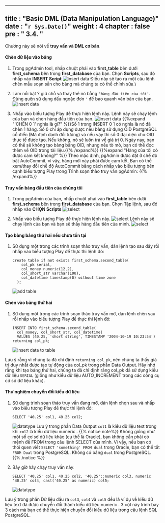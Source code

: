  ---
title : "Basic DML (Data Manipulation Language)"
date :  "`r Sys.Date()`" 
weight : 4 
chapter : false
pre : " <b> 3.4. </b> "
---

 Chương này sẽ nói về **truy vấn và DML cơ bản**.
 

#### Chèn dữ liệu vào bảng
 1. Trong pgAdmin tool, nhấp chuột phải vào **first_table** bên dưới **first_schema** bên trong **first_database** của bạn. Chọn **Scripts**, sau đó nhấp vào **INSERT Script**
 ![insert data](/images/2/2-4/16.png)
 Điều này sẽ tạo ra một câu lệnh chèn mẫu soạn sẵn cho bảng mà chúng ta có thể chỉnh sửa.\

 2. Làm nổi bật ? giữ chỗ và thay thế nó bằng `'hàng đầu tiên của tôi'`. Đừng quên sử dụng dấu ngoặc đơn `'` để bao quanh văn bản của bạn.
 ![insert data](/images/2/2-4/17.png)

 
 3. Nhấp vào biểu tượng Play để thực hiện lệnh này.
 Lệnh này sẽ chạy lệnh của bạn và chèn hàng đầu tiên của bạn.
 ![insert data](/images/2/2-4/18.png)
 {{%expand "'CHÈN 0 1' nghĩa là gì?" %}}Số 1 trong INSERT 0 1 có nghĩa là nó đã chèn 1 hàng. Số 0 chỉ áp dụng được nếu bảng sử dụng OID PostgreSQL cổ điển (Mã định danh đối tượng) và nếu vậy thì số 0 đại diện cho OID thực tế được tạo. Nếu không, nó sẽ luôn trả về giá trị 0. Ngày nay, bạn có thể sẽ không tạo bảng bằng OID, nhưng nếu tò mò, bạn có thể đọc thêm về OID trong tài liệu.{{% /expand%}}
 {{%expand "Hàng của tôi có được cam kết không?" %}}
 Theo mặc định, pgAdmin được đặt ở chế độ bật AutoCommit, vì vậy, hàng mới này phải được cam kết. Bạn có thể xem/thay đổi chế độ AutoCommit bằng cách nhấp vào biểu tượng bên cạnh biểu tượng Play trong Trình soạn thảo truy vấn pgAdmin:
 {{% /expand%}}

#### Truy vấn bảng đầu tiên của chúng tôi

 1. Trong pgAdmin của bạn, nhấp chuột phải vào **first_table** bên dưới **first_schema** bên trong **first_database** của bạn. Chọn Tập lệnh, sau đó nhấp vào **CHỌN Scripts**
 ![select](/images/2/2-4/19.png)

 2. Nhấp vào biểu tượng Play để thực hiện lệnh này.
  ![select](/images/2/2-4/20.png)
 Lệnh này sẽ chạy lệnh của bạn và bạn sẽ thấy hàng đầu tiên của mình.
 ![select](/images/2/2-4/21.png)


#### Tạo bảng bảng thứ hai nếu chưa tồn tại
 1. Sử dụng một trong các trình soạn thảo truy vấn, dán lệnh tạo sau đây rồi nhấp vào biểu tượng Play để thực thi lệnh đó:
    ``` 
    create table if not exists first_schema.second_table(
        col_pk serial,
        col_money numeric(12,2),
        col_short_str varchar(100),
        col_datetime timestamp(0) without time zone
      );
    ```
    ![add table](/images/2/2-4/22.png)

#### Chèn vào bảng thứ hai
 1. Sử dụng một trong các trình soạn thảo truy vấn mở, dán lệnh chèn sau rồi nhấp vào biểu tượng Play để thực thi lệnh đó:

    ```
    INSERT INTO first_schema.second_table(
      col_money, col_short_str, col_datetime)
      VALUES (40.25, 'short string', TIMESTAMP '2004-10-19 10:23:54') 
    returning col_pk;
    ```
    ![insert data to table](/images/2/2-4/23.png)

 Lưu ý rằng vì chúng ta đã chỉ định `returning col_pk`, nên chúng ta thấy giá trị duy nhất được tạo tự động của col_pk trong phần Data Output. Hãy nhớ rằng khi tạo bảng thứ hai, chúng ta đã chỉ định rằng col_pk đã sử dụng kiểu dữ liệu `SERIAL` (giống như kiểu dữ liệu AUTO_INCREMENT trong các công cụ cơ sở dữ liệu khác).

#### Thử nghiệm chuyển đổi kiểu dữ liệu
 1. Sử dụng trình soạn thảo truy vấn đang mở, dán lệnh chọn sau và nhấp vào biểu tượng Play để thực thi lệnh đó:
    ```
    SELECT '40.25' col1, 40.25 col2;
    ```
    ![datatype](/images/2/2-4/24.png)
  Lưu ý trong phần Data Output  `col1` là kiểu dữ liệu text  trong khi `col2` là kiểu dữ liệu numeric .
  {{% notice note%}}
  Không giống như một số cơ sở dữ liệu khác (cụ thể là Oracle), bạn không cần phải có mệnh đề FROM trong câu lệnh SELECT của mình. Vì vậy, nếu bạn có thói quen viết `SELECT 'something' FROM dual` trong Oracle, bạn có thể tắt `FROM Dual` trong PostgreSQL. Không có bảng `dual` trong PostgreSQL.
  {{% /notice %}}

 2. Bây giờ hãy chạy truy vấn này:

    ```
    SELECT '40.25' col1, 40.25 col2, '40.25'::numeric col3, numeric '40.25' col4, cast('40.25' as numeric) col5;
    ```
    ![datatype](/images/2/2-4/25.png)

 Lưu ý trong phần Dữ liệu đầu ra `col3`, `col4` và `col5` đều là ví dụ về kiểu dữ liệu text đã được chuyển đổi thành kiểu dữ liệu numeric . 3 cột này trình bày 3 cách mà bạn có thể thực hiện chuyển đổi kiểu dữ liệu trong câu lệnh SQL PostgreSQL.